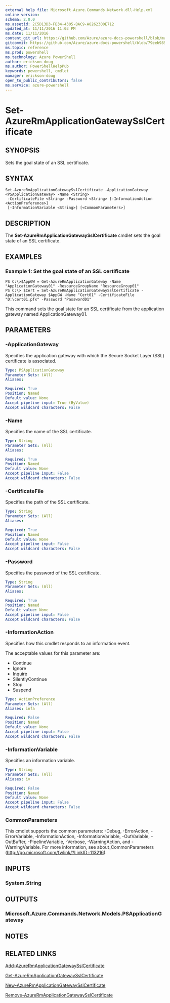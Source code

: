 ```yaml
---
external help file: Microsoft.Azure.Commands.Network.dll-Help.xml
online version: 
schema: 2.0.0
ms.assetid: 2C5D13D3-FB34-4305-BAC9-A8262300E712
updated_at: 11/11/2016 11:03 PM
ms.date: 11/11/2016
content_git_url: https://github.com/Azure/azure-docs-powershell/blob/master/azureps-cmdlets-docs/ResourceManager/AzureRM.Network/v2.1.0/Set-AzureRmApplicationGatewaySslCertificate.md
gitcommit: https://github.com/Azure/azure-docs-powershell/blob/79eeb985ea480979357fb4695832a0c3d29a48bf/azureps-cmdlets-docs/ResourceManager/AzureRM.Network/v2.1.0/Set-AzureRmApplicationGatewaySslCertificate.md
ms.topic: reference
ms.prod: powershell
ms.technology: Azure PowerShell
author: erickson-doug
ms.author: PowerShellHelpPub
keywords: powershell, cmdlet
manager: erickson-doug
open_to_public_contributors: false
ms.service: azure-powershell
---
```


# Set-AzureRmApplicationGatewaySslCertificate

## SYNOPSIS
Sets the goal state of an SSL certificate.

## SYNTAX

```
Set-AzureRmApplicationGatewaySslCertificate -ApplicationGateway <PSApplicationGateway> -Name <String>
 -CertificateFile <String> -Password <String> [-InformationAction <ActionPreference>]
 [-InformationVariable <String>] [<CommonParameters>]
```

## DESCRIPTION
The **Set-AzureRmApplicationGatewaySslCertificate** cmdlet sets the goal state of an SSL certificate.

## EXAMPLES

### Example 1: Set the goal state of an SSL certificate
```
PS C:\>$AppGW = Get-AzureRmApplicationGateway -Name "ApplicationGateway01" -ResourceGroupName "ResourceGroup01"
PS C:\> $Cert = Set-AzureRmApplicationGatewaySslCertificate -ApplicationGateway $AppGW -Name "Cert01" -CertificateFile "D:\cert01.pfx" -Password "Password01"
```

This command sets the goal state for an SSL certificate from the application gateway named ApplicationGateway01.

## PARAMETERS

### -ApplicationGateway
Specifies the application gateway with which the Secure Socket Layer (SSL) certificate is associated.

```yaml
Type: PSApplicationGateway
Parameter Sets: (All)
Aliases: 

Required: True
Position: Named
Default value: None
Accept pipeline input: True (ByValue)
Accept wildcard characters: False
```

### -Name
Specifies the name of the SSL certificate.

```yaml
Type: String
Parameter Sets: (All)
Aliases: 

Required: True
Position: Named
Default value: None
Accept pipeline input: False
Accept wildcard characters: False
```

### -CertificateFile
Specifies the path of the SSL certificate.

```yaml
Type: String
Parameter Sets: (All)
Aliases: 

Required: True
Position: Named
Default value: None
Accept pipeline input: False
Accept wildcard characters: False
```

### -Password
Specifies the password of the SSL certificate.

```yaml
Type: String
Parameter Sets: (All)
Aliases: 

Required: True
Position: Named
Default value: None
Accept pipeline input: False
Accept wildcard characters: False
```

### -InformationAction
Specifies how this cmdlet responds to an information event.

The acceptable values for this parameter are:

- Continue
- Ignore
- Inquire
- SilentlyContinue
- Stop
- Suspend

```yaml
Type: ActionPreference
Parameter Sets: (All)
Aliases: infa

Required: False
Position: Named
Default value: None
Accept pipeline input: False
Accept wildcard characters: False
```

### -InformationVariable
Specifies an information variable.

```yaml
Type: String
Parameter Sets: (All)
Aliases: iv

Required: False
Position: Named
Default value: None
Accept pipeline input: False
Accept wildcard characters: False
```

### CommonParameters
This cmdlet supports the common parameters: -Debug, -ErrorAction, -ErrorVariable, -InformationAction, -InformationVariable, -OutVariable, -OutBuffer, -PipelineVariable, -Verbose, -WarningAction, and -WarningVariable. For more information, see about_CommonParameters (http://go.microsoft.com/fwlink/?LinkID=113216).

## INPUTS

### System.String

## OUTPUTS

### Microsoft.Azure.Commands.Network.Models.PSApplicationGateway

## NOTES

## RELATED LINKS

[Add-AzureRmApplicationGatewaySslCertificate](xref:ResourceManager/AzureRM.Network/v2.1.0/Add-AzureRmApplicationGatewaySslCertificate.md)

[Get-AzureRmApplicationGatewaySslCertificate](xref:ResourceManager/AzureRM.Network/v2.1.0/Get-AzureRmApplicationGatewaySslCertificate.md)

[New-AzureRmApplicationGatewaySslCertificate](xref:ResourceManager/AzureRM.Network/v2.1.0/New-AzureRmApplicationGatewaySslCertificate.md)

[Remove-AzureRmApplicationGatewaySslCertificate](xref:ResourceManager/AzureRM.Network/v2.1.0/Remove-AzureRmApplicationGatewaySslCertificate.md)


